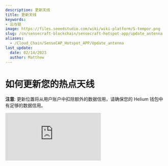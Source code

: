 ```yaml
---
description: 更新天线
title: 更新天线
keywords:
- 云与链
image: https://files.seeedstudio.com/wiki/wiki-platform/S-tempor.png
slug: /cn/sensecraft-blockchain/sensecraft-hotspot-app/update_antenna
aliases:
  - /Cloud_Chain/SenseCAP_Hotspot_APP/Update_antenna
last_update:
  date: 02/14/2023
  author: Matthew
---
```


**如何更新您的热点天线**
==========================

**注意**: 更新位置将从用户账户中扣除额外的数据信用，请确保您的 Helium 钱包中有足够的数据信用。

<iframe width={560} height={315} src="https://www.youtube.com/embed/fLAtIrD8644" title="YouTube 视频播放器" frameBorder={0} allow="accelerometer; autoplay; clipboard-write; encrypted-media; gyroscope; picture-in-picture; web-share" allowFullScreen />